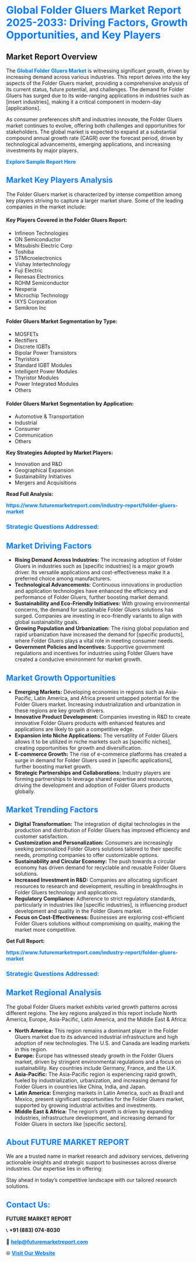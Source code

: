 <h1 style="color: #007BFF;">Global Folder Gluers Market Report 2025-2033: Driving Factors, Growth Opportunities, and Key Players</h1>

<section id="overview">
<h2>Market Report Overview</h2>
<p>The <a href="https://www.futuremarketreport.com/industry-report/folder-gluers-market" style="color: #007BFF; text-decoration: none;"><strong>Global Folder Gluers Market</strong></a> is witnessing significant growth, driven by increasing demand across various industries. This report delves into the key aspects of the Folder Gluers market, providing a comprehensive analysis of its current status, future potential, and challenges. The demand for Folder Gluers has surged due to its wide-ranging applications in industries such as [insert industries], making it a critical component in modern-day [applications].</p>
<p>As consumer preferences shift and industries innovate, the Folder Gluers market continues to evolve, offering both challenges and opportunities for stakeholders. The global market is expected to expand at a substantial compound annual growth rate (CAGR) over the forecast period, driven by technological advancements, emerging applications, and increasing investments by major players.</p>
</section>

<section id="overview">
<p><a href="https://www.futuremarketreport.com/request-sample/reportId=37852" style="color: #007BFF; text-decoration: none;"><strong>Explore Sample Report Here</strong></a></p>
</section>

<section id="key-players">
<h2 style="color: #007BFF;">Market Key Players Analysis</h2>
<p>The Folder Gluers market is characterized by intense competition among key players striving to capture a larger market share. Some of the leading companies in the market include:</p>
<h4>Key Players Covered in the Folder Gluers Report:</h4>
<ul><li>Infineon Technologies</li><li>ON Semiconductor</li><li>Mitsubishi Electric Corp</li><li>Toshiba</li><li>STMicroelectronics</li><li>Vishay Intertechnology</li><li>Fuji Electric</li><li>Renesas Electronics</li><li>ROHM Semiconductor</li><li>Nexperia</li><li>Microchip Technology</li><li>IXYS Corporation</li><li>Semikron Inc</li></ul>
<h4>Folder Gluers Market Segmentation by Type:</h4>
<ul><li>MOSFETs</li><li>Rectifiers</li><li>Discrete IGBTs</li><li>Bipolar Power Transistors</li><li>Thyristors</li><li>Standard IGBT Modules</li><li>Intelligent Power Modules</li><li>Thyristor Modules</li><li>Power Integrated Modules</li><li>Others</li></ul>

<h4>Folder Gluers Market Segmentation by Application:</h4>
<ul><li>Automotive &amp; Transportation</li><li>Industrial</li><li>Consumer</li><li>Communication</li><li>Others</li></ul>
<p><strong>Key Strategies Adopted by Market Players:</strong></p>
<ul>
<li>Innovation and R&D</li>
<li>Geographical Expansion</li>
<li>Sustainability Initiatives</li>
<li>Mergers and Acquisitions</li>
</ul>
</section>

<section>
<p><strong>Read Full Analysis: </strong></p><a href="https://www.futuremarketreport.com/industry-report/folder-gluers-market" style="color: #007BFF; text-decoration: none;"><strong>https://www.futuremarketreport.com/industry-report/folder-gluers-market</strong></a>
<h3 style="color: #007BFF;">Strategic Questions Addressed:</h3>
</section>

<section id="driving-factors">
<h2 style="color: #007BFF;">Market Driving Factors</h2>
<ul>
<li><strong>Rising Demand Across Industries:</strong> The increasing adoption of Folder Gluers in industries such as [specific industries] is a major growth driver. Its versatile applications and cost-effectiveness make it a preferred choice among manufacturers.</li>
<li><strong>Technological Advancements:</strong> Continuous innovations in production and application technologies have enhanced the efficiency and performance of Folder Gluers, further boosting market demand.</li>
<li><strong>Sustainability and Eco-Friendly Initiatives:</strong> With growing environmental concerns, the demand for sustainable Folder Gluers solutions has surged. Companies are investing in eco-friendly variants to align with global sustainability goals.</li>
<li><strong>Growing Population and Urbanization:</strong> The rising global population and rapid urbanization have increased the demand for [specific products], where Folder Gluers plays a vital role in meeting consumer needs.</li>
<li><strong>Government Policies and Incentives:</strong> Supportive government regulations and incentives for industries using Folder Gluers have created a conducive environment for market growth.</li>
</ul>
</section>

<section id="growth-opportunities">
<h2 style="color: #007BFF;">Market Growth Opportunities</h2>
<ul>
<li><strong>Emerging Markets:</strong> Developing economies in regions such as Asia-Pacific, Latin America, and Africa present untapped potential for the Folder Gluers market. Increasing industrialization and urbanization in these regions are key growth drivers.</li>
<li><strong>Innovative Product Development:</strong> Companies investing in R&D to create innovative Folder Gluers products with enhanced features and applications are likely to gain a competitive edge.</li>
<li><strong>Expansion into Niche Applications:</strong> The versatility of Folder Gluers allows it to be utilized in niche markets such as [specific niches], creating opportunities for growth and diversification.</li>
<li><strong>E-commerce Growth:</strong> The rise of e-commerce platforms has created a surge in demand for Folder Gluers used in [specific applications], further boosting market growth.</li>
<li><strong>Strategic Partnerships and Collaborations:</strong> Industry players are forming partnerships to leverage shared expertise and resources, driving the development and adoption of Folder Gluers products globally.</li>
</ul>
</section>

<section id="trending-factors">
<h2 style="color: #007BFF;">Market Trending Factors</h2>
<ul>
<li><strong>Digital Transformation:</strong> The integration of digital technologies in the production and distribution of Folder Gluers has improved efficiency and customer satisfaction.</li>
<li><strong>Customization and Personalization:</strong> Consumers are increasingly seeking personalized Folder Gluers solutions tailored to their specific needs, prompting companies to offer customizable options.</li>
<li><strong>Sustainability and Circular Economy:</strong> The push towards a circular economy has driven demand for recyclable and reusable Folder Gluers solutions.</li>
<li><strong>Increased Investment in R&D:</strong> Companies are allocating significant resources to research and development, resulting in breakthroughs in Folder Gluers technology and applications.</li>
<li><strong>Regulatory Compliance:</strong> Adherence to strict regulatory standards, particularly in industries like [specific industries], is influencing product development and quality in the Folder Gluers market.</li>
<li><strong>Focus on Cost-Effectiveness:</strong> Businesses are exploring cost-efficient Folder Gluers solutions without compromising on quality, making the market more competitive.</li>
</ul>
</section>

<section>
<p><strong>Get Full Report: </strong></p><a href="https://www.futuremarketreport.com/industry-report/folder-gluers-market" style="color: #007BFF; text-decoration: none;"><strong>https://www.futuremarketreport.com/industry-report/folder-gluers-market</strong></a>
<h3 style="color: #007BFF;">Strategic Questions Addressed:</h3>
</section>


<section id="regional-analysis">
<h2 style="color: #007BFF;">Market Regional Analysis</h2>
<p>The global Folder Gluers market exhibits varied growth patterns across different regions. The key regions analyzed in this report include North America, Europe, Asia-Pacific, Latin America, and the Middle East & Africa:</p>
<ul>
<li><strong>North America:</strong> This region remains a dominant player in the Folder Gluers market due to its advanced industrial infrastructure and high adoption of new technologies. The U.S. and Canada are leading markets in this region.</li>
<li><strong>Europe:</strong> Europe has witnessed steady growth in the Folder Gluers market, driven by stringent environmental regulations and a focus on sustainability. Key countries include Germany, France, and the U.K.</li>
<li><strong>Asia-Pacific:</strong> The Asia-Pacific region is experiencing rapid growth, fueled by industrialization, urbanization, and increasing demand for Folder Gluers in countries like China, India, and Japan.</li>
<li><strong>Latin America:</strong> Emerging markets in Latin America, such as Brazil and Mexico, present significant opportunities for the Folder Gluers market, supported by growing industrial activities and investments.</li>
<li><strong>Middle East & Africa:</strong> The region’s growth is driven by expanding industries, infrastructure development, and increasing demand for Folder Gluers in sectors like [specific sectors].</li>
</ul>
</section>

<footer>
<h2 style="color: #007BFF;">About FUTURE MARKET REPORT</h2>
<p>We are a trusted name in market research and advisory services, delivering actionable insights and strategic support to businesses across diverse industries. Our expertise lies in offering:</p>

<p>Stay ahead in today’s competitive landscape with our tailored research solutions.</p>

<h2 style="color: #007BFF;">Contact Us:</h2>
<p><strong>FUTURE MARKET REPORT</strong></p>
<p>📞 <strong>+91 (883) 074-8030</strong></p>
<p>📧 <strong><a href="mailto:help@futuremarketreport.com" style="color: #007BFF;">help@futuremarketreport.com</a></strong></p>
<p>🌐 <strong><a href="https://www.futuremarketreport.com/" style="color: #007BFF;">Visit Our Website</a></strong></p>
</footer>